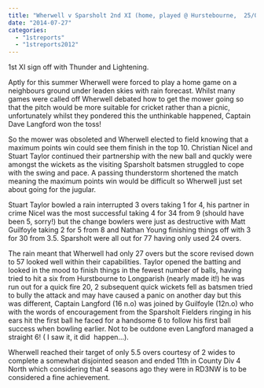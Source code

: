 ```yaml
---
title: "Wherwell v Sparsholt 2nd XI (home, played @ Hurstebourne,  25/08/2012)"
date: "2014-07-27"
categories: 
  - "1streports"
  - "1streports2012"
---
```


1st XI sign off with Thunder and Lightening.

Aptly for this summer Wherwell were forced to play a home game on a neighbours ground under leaden skies with rain forecast. Whilst many games were called off Wherwell debated how to get the mower going so that the pitch would be more suitable for cricket rather than a picnic, unfortunately whilst they pondered this the unthinkable happened, Captain Dave Langford won the toss!

So the mower was obsoleted and Wherwell elected to field knowing that a maximum points win could see them finish in the top 10. Christian Nicel and Stuart Taylor continued their partnership with the new ball and quckly were amongst the wickets as the visiting Sparsholt batsmen struggled to cope with the swing and pace. A passing thunderstorm shortened the match meaning the maximum points win would be difficult so Wherwell just set about going for the jugular.

Stuart Taylor bowled a rain interrupted 3 overs taking 1 for 4, his partner in crime Nicel was the most successful taking 4 for 34 from 9 (should have been 5, sorry!) but the change bowlers were just as destructive with Matt Guilfoyle taking 2 for 5 from 8 and Nathan Young finishing things off with 3 for 30 from 3.5. Sparsholt were all out for 77 having only used 24 overs.

The rain meant that Wherwell had only 27 overs but the score revised down to 57 looked well within their capabilities. Taylor opened the batting and looked in the mood to finish things in the fewest number of balls, having tried to hit a six from Hurstbourne to Longparish (nearly made it!) he was run out for a quick fire 20, 2 subsequent quick wickets fell as batsmen tried to bully the attack and may have caused a panic on another day but this was different, Captain Langford (16 n.o) was joined by Guilfoyle (12n.o) who with the words of encouragement from the Sparsholt Fielders ringing in his ears hit the first ball he faced for a handsome 6 to follow his first ball success when bowling earlier. Not to be outdone even Langford managed a straight 6! ( I saw it, it did  happen...).

Wherwell reached their target of only 5.5 overs courtesy of 2 wides to complete a somewhat disjointed season and ended 11th in County Div 4 North which considering that 4 seasons ago they were in RD3NW is to be considered a fine achievement.

